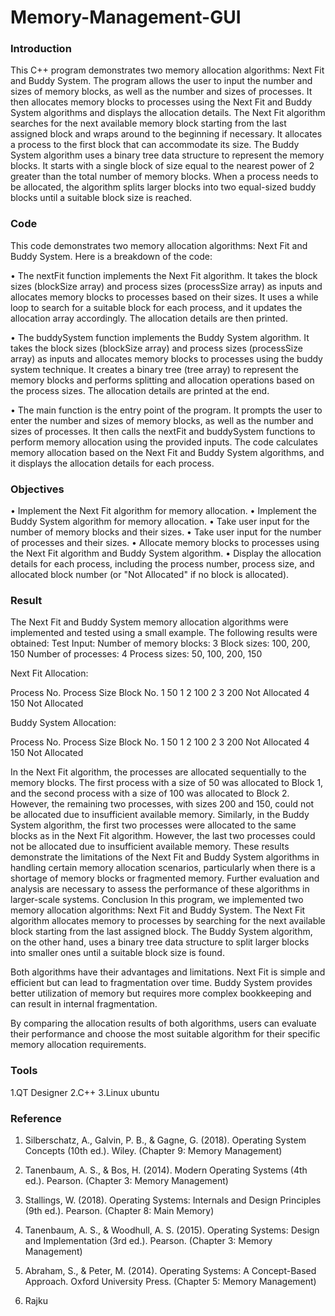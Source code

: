 # Memory-Management-GUI
### Introduction

This C++ program demonstrates two memory allocation algorithms: Next Fit and Buddy System. The program allows the user to input the number and sizes of memory blocks, as well as the number and sizes of processes. It then allocates memory blocks to processes using the Next Fit and Buddy System algorithms and displays the allocation details.
The Next Fit algorithm searches for the next available memory block starting from the last assigned block and wraps around to the beginning if necessary. It allocates a process to the first block that can accommodate its size.
The Buddy System algorithm uses a binary tree data structure to represent the memory blocks. It starts with a single block of size equal to the nearest power of 2 greater than the total number of memory blocks. When a process needs to be allocated, the algorithm splits larger blocks into two equal-sized buddy blocks until a suitable block size is reached.

### Code
This code demonstrates two memory allocation algorithms: Next Fit and Buddy System. Here is a breakdown of the code:

•	The nextFit function implements the Next Fit algorithm. It takes the block sizes (blockSize array) and process sizes (processSize array) as inputs and allocates memory blocks to processes based on their sizes. It uses a while loop to search for a suitable block for each process, and it updates the allocation array accordingly. The allocation details are then printed.

•	The buddySystem function implements the Buddy System algorithm. It takes the block sizes (blockSize array) and process sizes (processSize array) as inputs and allocates memory blocks to processes using the buddy system technique. It creates a binary tree (tree array) to represent the memory blocks and performs splitting and allocation operations based on the process sizes. The allocation details are printed at the end.

•	The main function is the entry point of the program. It prompts the user to enter the number and sizes of memory blocks, as well as the number and sizes of processes. It then calls the nextFit and buddySystem functions to perform memory allocation using the provided inputs.
The code calculates memory allocation based on the Next Fit and Buddy System algorithms, and it displays the allocation details for each process.
 
 ### Objectives
•	Implement the Next Fit algorithm for memory allocation.
•	Implement the Buddy System algorithm for memory allocation.
•	Take user input for the number of memory blocks and their sizes.
•	Take user input for the number of processes and their sizes.
•	Allocate memory blocks to processes using the Next Fit algorithm and Buddy System algorithm.
•	Display the allocation details for each process, including the process number, process size, and allocated block number (or "Not Allocated" if no block is allocated).
### Result

The Next Fit and Buddy System memory allocation algorithms were implemented and tested using a small example. The following results were obtained:
Test Input:
Number of memory blocks: 3
Block sizes: 100, 200, 150
Number of processes: 4
Process sizes: 50, 100, 200, 150

Next Fit Allocation:

Process No. Process Size Block No.
1 50 1
2 100 2
3 200 Not Allocated
4 150 Not Allocated

Buddy System Allocation:

Process No. Process Size Block No.
1 50 1
2 100 2
3 200 Not Allocated
4 150 Not Allocated

In the Next Fit algorithm, the processes are allocated sequentially to the memory blocks. The first process with a size of 50 was allocated to Block 1, and the second process with a size of 100 was allocated to Block 2. However, the remaining two processes, with sizes 200 and 150, could not be allocated due to insufficient available memory.
Similarly, in the Buddy System algorithm, the first two processes were allocated to the same blocks as in the Next Fit algorithm. However, the last two processes could not be allocated due to insufficient available memory.
These results demonstrate the limitations of the Next Fit and Buddy System algorithms in handling certain memory allocation scenarios, particularly when there is a shortage of memory blocks or fragmented memory. Further evaluation and analysis are necessary to assess the performance of these algorithms in larger-scale systems.
Conclusion
In this program, we implemented two memory allocation algorithms: Next Fit and Buddy System. The Next Fit algorithm allocates memory to processes by searching for the next available block starting from the last assigned block. The Buddy System algorithm, on the other hand, uses a binary tree data structure to split larger blocks into smaller ones until a suitable block size is found.

Both algorithms have their advantages and limitations. Next Fit is simple and efficient but can lead to fragmentation over time. Buddy System provides better utilization of memory but requires more complex bookkeeping and can result in internal fragmentation.

By comparing the allocation results of both algorithms, users can evaluate their performance and choose the most suitable algorithm for their specific memory allocation requirements.
   
 





### Tools
 1.QT Designer
2.C++
3.Linux ubuntu

### Reference
1.	Silberschatz, A., Galvin, P. B., & Gagne, G. (2018). Operating System Concepts (10th ed.). Wiley. (Chapter 9: Memory Management)

2.	Tanenbaum, A. S., & Bos, H. (2014). Modern Operating Systems (4th ed.). Pearson. (Chapter 3: Memory Management)

3.	Stallings, W. (2018). Operating Systems: Internals and Design Principles (9th ed.). Pearson. (Chapter 8: Main Memory)

4.	Tanenbaum, A. S., & Woodhull, A. S. (2015). Operating Systems: Design and Implementation (3rd ed.). Pearson. (Chapter 3: Memory Management)

5.	Abraham, S., & Peter, M. (2014). Operating Systems: A Concept-Based Approach. Oxford University Press. (Chapter 5: Memory Management)

6.	Rajku
